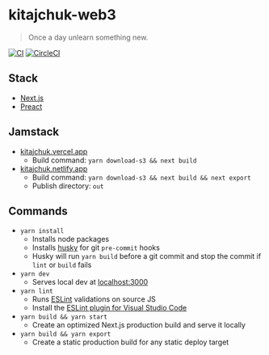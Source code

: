 kitajchuk-web3
==============

> Once a day unlearn something new.

[![CI](https://github.com/kitajchuk/kitajchuk-web/actions/workflows/main.yml/badge.svg)](https://github.com/kitajchuk/kitajchuk-web/actions/workflows/main.yml)
[![CircleCI](https://circleci.com/gh/kitajchuk/kitajchuk-web/tree/main.svg?style=shield)](https://circleci.com/gh/kitajchuk/kitajchuk-web/tree/main)

## Stack

- [Next.js](https://nextjs.org)
- [Preact](https://preactjs.com/)

## Jamstack

- [kitajchuk.vercel.app](https://kitajchuk.vercel.app/)
  - Build command: `yarn download-s3 && next build`
- [kitajchuk.netlify.app](https://kitajchuk.netlify.app/)
  - Build command: `yarn download-s3 && next build && next export`
  - Publish directory: `out`

## Commands

- `yarn install`
  - Installs node packages
  - Installs [husky](https://typicode.github.io/husky/) for git `pre-commit` hooks
  - Husky will run `yarn build` before a git commit and stop the commit if `lint` or `build` fails
- `yarn dev`
  - Serves local dev at [localhost:3000](http://localhost:3000)
- `yarn lint`
  - Runs [ESLint](https://eslint.org/) validations on source JS
  - Install the [ESLint plugin for Visual Studio Code](https://marketplace.visualstudio.com/items?itemName=dbaeumer.vscode-eslint&ssr=false#overview)
- `yarn build && yarn start`
  - Create an optimized Next.js production build and serve it locally
- `yarn build && yarn export`
  - Create a static production build for any static deploy target
